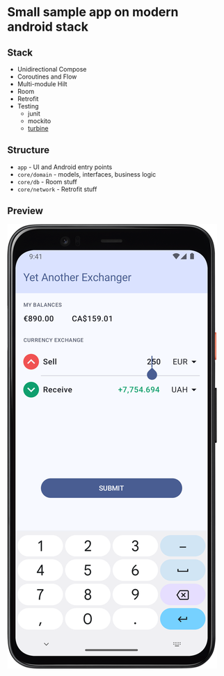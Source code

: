 # Small sample app on modern android stack

## Stack
- Unidirectional Compose
- Coroutines and Flow
- Multi-module Hilt
- Room
- Retrofit
- Testing
  - junit
  - mockito
  - [turbine](https://github.com/cashapp/turbine)

## Structure
- `app` - UI and Android entry points
- `core/domain` - models, interfaces, business logic
- `core/db` - Room stuff
- `core/network` - Retrofit stuff

## Preview
![image](doc/screenshot.png)